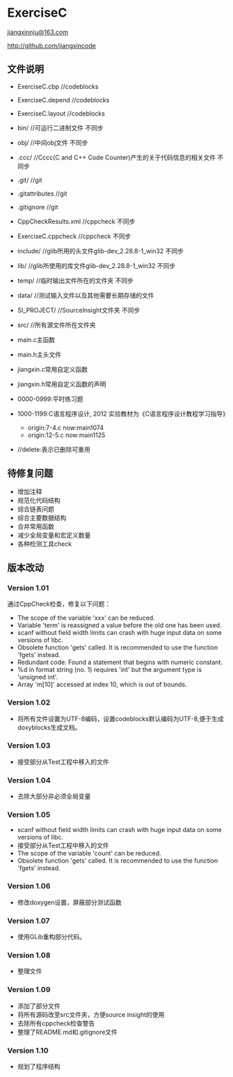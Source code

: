 # ExerciseC

jiangxinnju@163.com

http://github.com/jiangxincode

## 文件说明

* ExerciseC.cbp //codeblocks
* ExerciseC.depend //codeblocks
* ExerciseC.layout //codeblocks

* bin/ //可运行二进制文件 不同步
* obj/ //中间obj文件 不同步

* .ccc/ //Cccc(C and C++ Code Counter)产生的关于代码信息的相关文件 不同步

* .git/ //git
* .gitattributes //git
* .gitignore //git

* CppCheckResults.xml //cppcheck 不同步
* ExerciseC.cppcheck //cppcheck 不同步

* include/ //glib所用的头文件glib-dev_2.28.8-1_win32 不同步
* lib/ //glib所使用的库文件glib-dev_2.28.8-1_win32 不同步

* temp/ //临时输出文件所在的文件夹 不同步
* data/ //测试输入文件以及其他需要长期存储的文件

* SI_PROJECT/ //SourceInsight文件夹 不同步

* src/ //所有源文件所在文件夹

* main.c主函数
* main.h主头文件

* jiangxin.c常用自定义函数
* jiangxin.h常用自定义函数的声明

* 0000-0999:平时练习题
* 1000-1199:C语言程序设计, 2012 实验教材为《C语言程序设计教程学习指导》
	* origin:7-4.c now:main1074
	* origin:12-5.c now:main1125

* //delete:表示已删除可重用

## 待修复问题

* 增加注释
* 规范化代码结构
* 综合链表问题
* 综合主要数据结构
* 合并常用函数
* 减少全局变量和宏定义数量
* 各种检测工具check

## 版本改动

### Version 1.01

通过CppCheck检查，修复以下问题：

* The scope of the variable 'xxx' can be reduced.
* Variable 'term' is reassigned a value before the old one has been used.
* scanf without field width limits can crash with huge input data on some versions of libc.
* Obsolete function 'gets' called. It is recommended to use the function 'fgets' instead.
* Redundant code: Found a statement that begins with numeric constant.
* %d in format string (no. 1) requires 'int' but the argument type is 'unsigned int'.
* Array 'm[10]' accessed at index 10, which is out of bounds.

### Version 1.02

* 将所有文件设置为UTF-8编码，设置codeblocks默认编码为UTF-8,便于生成doxyblocks生成文档。

### Version 1.03

* 接受部分从Test工程中移入的文件

### Version 1.04

* 去除大部分非必须全局变量

### Version 1.05

* scanf without field width limits can crash with huge input data on some versions of libc.
* 接受部分从Test工程中移入的文件
* The scope of the variable 'count' can be reduced.
* Obsolete function 'gets' called. It is recommended to use the function 'fgets' instead.

### Version 1.06

* 修改doxygen设置，屏蔽部分测试函数

### Version 1.07

* 使用GLib重构部分代码。

### Version 1.08

* 整理文件

### Version 1.09

* 添加了部分文件
* 将所有源码改至src文件夹，方便source insight的使用
* 去除所有cppcheck检查警告
* 整理了README.md和.gitignore文件

### Version 1.10

* 规划了程序结构
